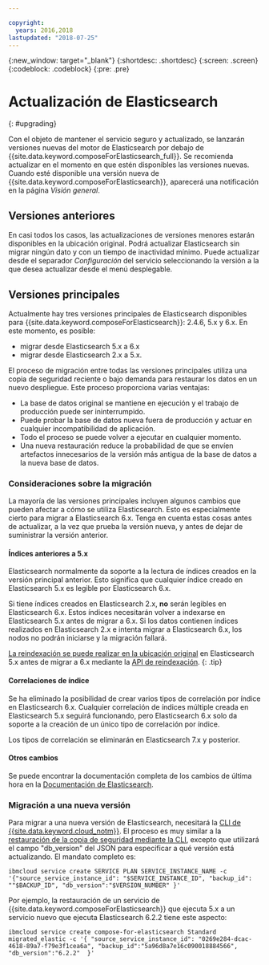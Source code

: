 ```yaml
---

copyright:
  years: 2016,2018
lastupdated: "2018-07-25"
---
```


{:new_window: target="_blank"}
{:shortdesc: .shortdesc}
{:screen: .screen}
{:codeblock: .codeblock}
{:pre: .pre}

# Actualización de Elasticsearch
{: #upgrading}

Con el objeto de mantener el servicio seguro y actualizado, se lanzarán versiones nuevas del motor de Elasticsearch por debajo de {{site.data.keyword.composeForElasticsearch_full}}. Se recomienda actualizar en el momento en que estén disponibles las versiones nuevas. Cuando esté disponible una versión nueva de {{site.data.keyword.composeForElasticsearch}}, aparecerá una notificación en la página _Visión general_.

## Versiones anteriores
En casi todos los casos, las actualizaciones de versiones menores estarán disponibles en la ubicación original. Podrá actualizar Elasticsearch sin migrar ningún dato y con un tiempo de inactividad mínimo. Puede actualizar desde el separador _Configuración_ del servicio seleccionando la versión a la que desea actualizar desde el menú desplegable.

## Versiones principales
Actualmente hay tres versiones principales de Elasticsearch disponibles para {{site.data.keyword.composeForElasticsearch}}: 2.4.6, 5.x y 6.x. En este momento, es posible:
- migrar desde Elasticsearch 5.x a 6.x
- migrar desde Elasticsearch 2.x a 5.x.

El proceso de migración entre todas las versiones principales utiliza una copia de seguridad reciente o bajo demanda para restaurar los datos en un nuevo despliegue. Este proceso proporciona varias ventajas:

- La base de datos original se mantiene en ejecución y el trabajo de producción puede ser ininterrumpido.
- Puede probar la base de datos nueva fuera de producción y actuar en cualquier incompatibilidad de aplicación.
- Todo el proceso se puede volver a ejecutar en cualquier momento.
- Una nueva restauración reduce la probabilidad de que se envíen artefactos innecesarios de la versión más antigua de la base de datos a la nueva base de datos.

### Consideraciones sobre la migración

La mayoría de las versiones principales incluyen algunos cambios que pueden afectar a cómo se utiliza Elasticsearch. Esto es especialmente cierto para migrar a Elasticsearch 6.x. Tenga en cuenta estas cosas antes de actualizar, a la vez que prueba la versión nueva, y antes de dejar de suministrar la versión anterior.

#### Índices anteriores a 5.x
Elasticsearch normalmente da soporte a la lectura de índices creados en la versión principal anterior. Esto significa que cualquier índice creado en Elasticsearch 5.x es legible por Elasticsearch 6.x.

Si tiene índices creados en Elasticsearch 2.x, **no** serán legibles en Elasticsearch 6.x. Estos índices necesitarán volver a indexarse en Elasticsearch 5.x antes de migrar a 6.x. Si los datos contienen índices realizados en Elasticsearch 2.x e intenta migrar a Elasticsearch 6.x, los nodos no podrán iniciarse y la migración fallará.

[La reindexación se puede realizar en la ubicación original](https://www.elastic.co/guide/en/elasticsearch/reference/current/reindex-upgrade-inplace.html) en Elasticsearch 5.x antes de migrar a 6.x mediante la [API de reindexación](https://www.elastic.co/guide/en/elasticsearch/reference/current/docs-reindex.html).
{: .tip}

#### Correlaciones de índice

Se ha eliminado la posibilidad de crear varios tipos de correlación por índice en Elasticsearch 6.x. Cualquier correlación de índices múltiple creada en Elasticsearch 5.x seguirá funcionando, pero Elasticsearch 6.x solo da soporte a la creación de un único tipo de correlación por índice.

Los tipos de correlación se eliminarán en Elasticsearch 7.x y posterior.

#### Otros cambios

Se puede encontrar la documentación completa de los cambios de última hora en la [Documentación de Elasticsearch](https://www.elastic.co/guide/en/elasticsearch/reference/6.x/breaking-changes-6.0.html).

### Migración a una nueva versión

Para migrar a una nueva versión de Elasticsearch, necesitará la [CLI de {{site.data.keyword.cloud_notm}}](https://console.{DomainName}/docs/cli/index.html#overview). El proceso es muy similar a la [restauración de la copia de seguridad mediante la CLI](./dashboard-backups.html#restoring-via-cli), excepto que utilizará el campo "db_version" del JSON para especificar a qué versión está actualizando. El mandato completo es:

``` 
ibmcloud service create SERVICE PLAN SERVICE_INSTANCE_NAME -c '{"source_service_instance_id": "$SERVICE_INSTANCE_ID", "backup_id": ""$BACKUP_ID", "db_version":"$VERSION_NUMBER" }'
```

Por ejemplo, la restauración de un servicio de {{site.data.keyword.composeForElasticsearch}} que ejecuta 5.x a un servicio nuevo que ejecuta Elasticsearch 6.2.2 tiene este aspecto:

```
ibmcloud service create compose-for-elasticsearch Standard migrated_elastic -c '{ "source_service_instance_id": "0269e284-dcac-4618-89a7-f79e3f1cea6a", "backup_id":"5a96d8a7e16c090018884566", "db_version":"6.2.2"  }'
```
